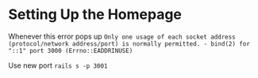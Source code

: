 # Setting Up the Homepage

Whenever this error pops up
`Only one usage of each socket address (protocol/network address/port) is normally permitted. - bind(2) for "::1" port 3000 (Errno::EADDRINUSE)`

Use new port
`rails s -p 3001`
